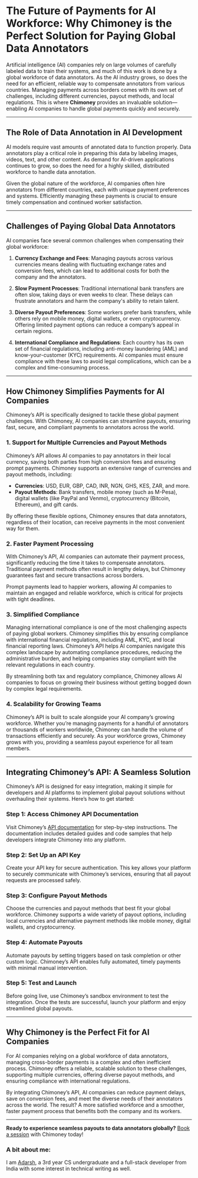 # The Future of Payments for AI Workforce: Why Chimoney is the Perfect Solution for Paying Global Data Annotators

Artificial intelligence (AI) companies rely on large volumes of carefully labeled data to train their systems, and much of this work is done by a global workforce of data annotators. As the AI industry grows, so does the need for an efficient, reliable way to compensate annotators from various countries. Managing payments across borders comes with its own set of challenges, including different currencies, payout methods, and local regulations. This is where **Chimoney** provides an invaluable solution—enabling AI companies to handle global payments quickly and securely.

---

## The Role of Data Annotation in AI Development

AI models require vast amounts of annotated data to function properly. Data annotators play a critical role in preparing this data by labeling images, videos, text, and other content. As demand for AI-driven applications continues to grow, so does the need for a highly skilled, distributed workforce to handle data annotation.

Given the global nature of the workforce, AI companies often hire annotators from different countries, each with unique payment preferences and systems. Efficiently managing these payments is crucial to ensure timely compensation and continued worker satisfaction.

---

## Challenges of Paying Global Data Annotators

AI companies face several common challenges when compensating their global workforce:

1. **Currency Exchange and Fees**: Managing payouts across various currencies means dealing with fluctuating exchange rates and conversion fees, which can lead to additional costs for both the company and the annotators.

2. **Slow Payment Processes**: Traditional international bank transfers are often slow, taking days or even weeks to clear. These delays can frustrate annotators and harm the company's ability to retain talent.

3. **Diverse Payout Preferences**: Some workers prefer bank transfers, while others rely on mobile money, digital wallets, or even cryptocurrency. Offering limited payment options can reduce a company’s appeal in certain regions.

4. **International Compliance and Regulations**: Each country has its own set of financial regulations, including anti-money laundering (AML) and know-your-customer (KYC) requirements. AI companies must ensure compliance with these laws to avoid legal complications, which can be a complex and time-consuming process.

---

## How Chimoney Simplifies Payments for AI Companies

Chimoney’s API is specifically designed to tackle these global payment challenges. With Chimoney, AI companies can streamline payouts, ensuring fast, secure, and compliant payments to annotators across the world.

### 1. Support for Multiple Currencies and Payout Methods

Chimoney’s API allows AI companies to pay annotators in their local currency, saving both parties from high conversion fees and ensuring prompt payments. Chimoney supports an extensive range of currencies and payout methods, including:

- **Currencies**: USD, EUR, GBP, CAD, INR, NGN, GHS, KES, ZAR, and more.
- **Payout Methods**: Bank transfers, mobile money (such as M-Pesa), digital wallets (like PayPal and Venmo), cryptocurrency (Bitcoin, Ethereum), and gift cards.

By offering these flexible options, Chimoney ensures that data annotators, regardless of their location, can receive payments in the most convenient way for them.

### 2. Faster Payment Processing

With Chimoney’s API, AI companies can automate their payment process, significantly reducing the time it takes to compensate annotators. Traditional payment methods often result in lengthy delays, but Chimoney guarantees fast and secure transactions across borders.

Prompt payments lead to happier workers, allowing AI companies to maintain an engaged and reliable workforce, which is critical for projects with tight deadlines.

### 3. Simplified Compliance

Managing international compliance is one of the most challenging aspects of paying global workers. Chimoney simplifies this by ensuring compliance with international financial regulations, including AML, KYC, and local financial reporting laws. Chimoney’s API helps AI companies navigate this complex landscape by automating compliance procedures, reducing the administrative burden, and helping companies stay compliant with the relevant regulations in each country.

By streamlining both tax and regulatory compliance, Chimoney allows AI companies to focus on growing their business without getting bogged down by complex legal requirements.

### 4. Scalability for Growing Teams

Chimoney’s API is built to scale alongside your AI company’s growing workforce. Whether you’re managing payments for a handful of annotators or thousands of workers worldwide, Chimoney can handle the volume of transactions efficiently and securely. As your workforce grows, Chimoney grows with you, providing a seamless payout experience for all team members.

---

## Integrating Chimoney’s API: A Seamless Solution

Chimoney’s API is designed for easy integration, making it simple for developers and AI platforms to implement global payout solutions without overhauling their systems. Here’s how to get started:

### Step 1: Access Chimoney API Documentation

Visit Chimoney’s [API documentation](https://chimoney.io/) for step-by-step instructions. The documentation includes detailed guides and code samples that help developers integrate Chimoney into any platform.

### Step 2: Set Up an API Key

Create your API key for secure authentication. This key allows your platform to securely communicate with Chimoney’s services, ensuring that all payout requests are processed safely.

### Step 3: Configure Payout Methods

Choose the currencies and payout methods that best fit your global workforce. Chimoney supports a wide variety of payout options, including local currencies and alternative payment methods like mobile money, digital wallets, and cryptocurrency.

### Step 4: Automate Payouts

Automate payouts by setting triggers based on task completion or other custom logic. Chimoney’s API enables fully automated, timely payments with minimal manual intervention.

### Step 5: Test and Launch

Before going live, use Chimoney’s sandbox environment to test the integration. Once the tests are successful, launch your platform and enjoy streamlined global payouts.

---

## Why Chimoney is the Perfect Fit for AI Companies

For AI companies relying on a global workforce of data annotators, managing cross-border payments is a complex and often inefficient process. Chimoney offers a reliable, scalable solution to these challenges, supporting multiple currencies, offering diverse payout methods, and ensuring compliance with international regulations.

By integrating Chimoney’s API, AI companies can reduce payment delays, save on conversion fees, and meet the diverse needs of their annotators across the world. The result? A more satisfied workforce and a smoother, faster payment process that benefits both the company and its workers.

---

**Ready to experience seamless payouts to data annotators globally?** [Book a session](https://chimoney.io/) with Chimoney today!

### A bit about me:

I am [Adarsh](https://www.github.com/adarsh-jha-dev), a 3rd year CS undergraduate and a full-stack developer from India with some interest in technical writing as well.

